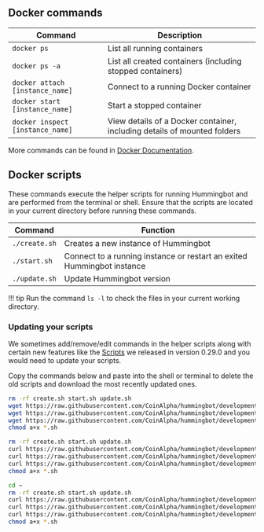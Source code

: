 ## Docker commands

| Command | Description |
|---------|----------|
| `docker ps` | List all running containers
| `docker ps -a` | List all created containers (including stopped containers)
| `docker attach [instance_name]` | Connect to a running Docker container
| `docker start [instance_name]` | Start a stopped container
| `docker inspect [instance_name]` | View details of a Docker container, including details of mounted folders

More commands can be found in [Docker Documentation](https://docs.docker.com/engine/reference/commandline/docker/).


## Docker scripts

These commands execute the helper scripts for running Hummingbot and are performed from the terminal or shell. Ensure that the scripts are located in your current directory before running these commands.

| Command | Function |
|---------|----------|
| `./create.sh` | Creates a new instance of Hummingbot
| `./start.sh` | Connect to a running instance or restart an exited Hummingbot instance
| `./update.sh` | Update Hummingbot version

!!! tip
    Run the command `ls -l` to check the files in your current working directory.

### Updating your scripts

We sometimes add/remove/edit commands in the helper scripts along with certain new features like the [Scripts](/release-notes/0.29.0/#new-feature-scripts) we released in version 0.29.0 and you would need to update your scripts.

Copy the commands below and paste into the shell or terminal to delete the old scripts and download the most recently updated ones.

```bash tab="Linux"
rm -rf create.sh start.sh update.sh
wget https://raw.githubusercontent.com/CoinAlpha/hummingbot/development/installation/docker-commands/create.sh
wget https://raw.githubusercontent.com/CoinAlpha/hummingbot/development/installation/docker-commands/start.sh
wget https://raw.githubusercontent.com/CoinAlpha/hummingbot/development/installation/docker-commands/update.sh
chmod a+x *.sh
```

```bash tab="MacOS"
rm -rf create.sh start.sh update.sh
curl https://raw.githubusercontent.com/CoinAlpha/hummingbot/development/installation/docker-commands/create.sh -o create.sh
curl https://raw.githubusercontent.com/CoinAlpha/hummingbot/development/installation/docker-commands/start.sh -o start.sh
curl https://raw.githubusercontent.com/CoinAlpha/hummingbot/development/installation/docker-commands/update.sh -o update.sh
chmod a+x *.sh
```

```bash tab="Windows via Docker Toolbox"
cd ~
rm -rf create.sh start.sh update.sh
curl https://raw.githubusercontent.com/CoinAlpha/hummingbot/development/installation/docker-commands/create.sh -o create.sh
curl https://raw.githubusercontent.com/CoinAlpha/hummingbot/development/installation/docker-commands/start.sh -o start.sh
curl https://raw.githubusercontent.com/CoinAlpha/hummingbot/development/installation/docker-commands/update.sh -o update.sh
chmod a+x *.sh
```